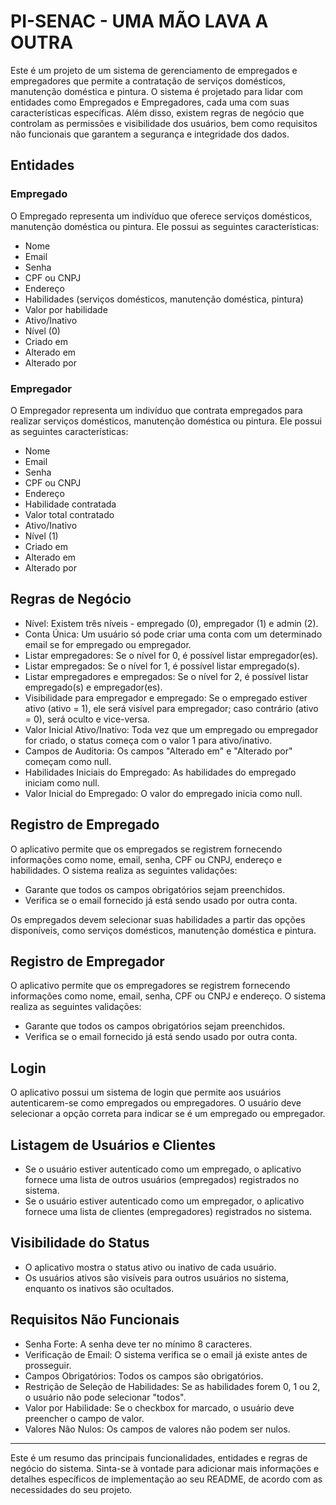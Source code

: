 # PI-SENAC - UMA MÃO LAVA A OUTRA

Este é um projeto de um sistema de gerenciamento de empregados e empregadores que permite a contratação de serviços domésticos, manutenção doméstica e pintura. O sistema é projetado para lidar com entidades como Empregados e Empregadores, cada uma com suas características específicas. Além disso, existem regras de negócio que controlam as permissões e visibilidade dos usuários, bem como requisitos não funcionais que garantem a segurança e integridade dos dados.

## Entidades

### Empregado

O Empregado representa um indivíduo que oferece serviços domésticos, manutenção doméstica ou pintura. Ele possui as seguintes características:

- Nome
- Email
- Senha
- CPF ou CNPJ
- Endereço
- Habilidades (serviços domésticos, manutenção doméstica, pintura)
- Valor por habilidade
- Ativo/Inativo
- Nível (0)
- Criado em
- Alterado em
- Alterado por

### Empregador

O Empregador representa um indivíduo que contrata empregados para realizar serviços domésticos, manutenção doméstica ou pintura. Ele possui as seguintes características:

- Nome
- Email
- Senha
- CPF ou CNPJ
- Endereço
- Habilidade contratada
- Valor total contratado
- Ativo/Inativo
- Nível (1)
- Criado em
- Alterado em
- Alterado por

## Regras de Negócio

- Nível: Existem três níveis - empregado (0), empregador (1) e admin (2).
- Conta Única: Um usuário só pode criar uma conta com um determinado email se for empregado ou empregador.
- Listar empregadores: Se o nível for 0, é possível listar empregador(es).
- Listar empregados: Se o nível for 1, é possível listar empregado(s).
- Listar empregadores e empregados: Se o nível for 2, é possível listar empregado(s) e empregador(es).
- Visibilidade para empregador e empregado: Se o empregado estiver ativo (ativo = 1), ele será visível para empregador; caso contrário (ativo = 0), será oculto e vice-versa.
- Valor Inicial Ativo/Inativo: Toda vez que um empregado ou empregador for criado, o status começa com o valor 1 para ativo/inativo.
- Campos de Auditoria: Os campos "Alterado em" e "Alterado por" começam como null.
- Habilidades Iniciais do Empregado: As habilidades do empregado iniciam como null.
- Valor Inicial do Empregado: O valor do empregado inicia como null.

## Registro de Empregado

O aplicativo permite que os empregados se registrem fornecendo informações como nome, email, senha, CPF ou CNPJ, endereço e habilidades. O sistema realiza as seguintes validações:

- Garante que todos os campos obrigatórios sejam preenchidos.
- Verifica se o email fornecido já está sendo usado por outra conta.

Os empregados devem selecionar suas habilidades a partir das opções disponíveis, como serviços domésticos, manutenção doméstica e pintura.

## Registro de Empregador

O aplicativo permite que os empregadores se registrem fornecendo informações como nome, email, senha, CPF ou CNPJ e endereço. O sistema realiza as seguintes validações:

- Garante que todos os campos obrigatórios sejam preenchidos.
- Verifica se o email fornecido já está sendo usado por outra conta.

## Login

O aplicativo possui um sistema de login que permite aos usuários autenticarem-se como empregados ou empregadores. O usuário deve selecionar a opção correta para indicar se é um empregado ou empregador.

## Listagem de Usuários e Clientes

- Se o usuário estiver autenticado como um empregado, o aplicativo fornece uma lista de outros usuários (empregados) registrados no sistema.
- Se o usuário estiver autenticado como um empregador, o aplicativo fornece uma lista de clientes (empregadores) registrados no sistema.

## Visibilidade do Status

- O aplicativo mostra o status ativo ou inativo de cada usuário.
- Os usuários ativos são visíveis para outros usuários no sistema, enquanto os inativos são ocultados.

## Requisitos Não Funcionais

- Senha Forte: A senha deve ter no mínimo 8 caracteres.
- Verificação de Email: O sistema verifica se o email já existe antes de prosseguir.
- Campos Obrigatórios: Todos os campos são obrigatórios.
- Restrição de Seleção de Habilidades: Se as habilidades forem 0, 1 ou 2, o usuário não pode selecionar "todos".
- Valor por Habilidade: Se o checkbox for marcado, o usuário deve preencher o campo de valor.
- Valores Não Nulos: Os campos de valores não podem ser nulos.

---

Este é um resumo das principais funcionalidades, entidades e regras de negócio do sistema. Sinta-se à vontade para adicionar mais informações e detalhes específicos de implementação ao seu README, de acordo com as necessidades do seu projeto.
